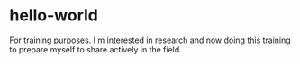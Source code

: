# hello-world
For training purposes.
I m interested in research and now doing this training to prepare myself to share actively in the field.
